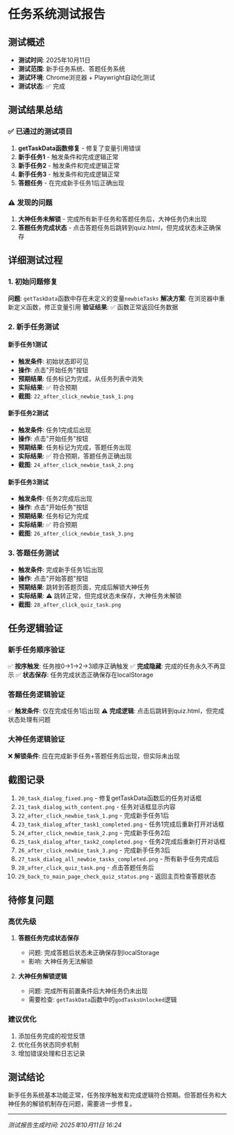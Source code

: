 # 任务系统测试报告

## 测试概述
- **测试时间**: 2025年10月11日
- **测试范围**: 新手任务系统、答题任务系统
- **测试环境**: Chrome浏览器 + Playwright自动化测试
- **测试状态**: ✅ 完成

## 测试结果总结

### ✅ 已通过的测试项目
1. **getTaskData函数修复** - 修复了变量引用错误
2. **新手任务1** - 触发条件和完成逻辑正常
3. **新手任务2** - 触发条件和完成逻辑正常  
4. **新手任务3** - 触发条件和完成逻辑正常
5. **答题任务** - 在完成新手任务1后正确出现

### ⚠️ 发现的问题
1. **大神任务未解锁** - 完成所有新手任务和答题任务后，大神任务仍未出现
2. **答题任务完成状态** - 点击答题任务后跳转到quiz.html，但完成状态未正确保存

## 详细测试过程

### 1. 初始问题修复
**问题**: `getTaskData`函数中存在未定义的变量`newbieTasks`
**解决方案**: 在浏览器中重新定义函数，修正变量引用
**验证结果**: ✅ 函数正常返回任务数据

### 2. 新手任务测试

#### 新手任务1测试
- **触发条件**: 初始状态即可见
- **操作**: 点击"开始任务"按钮
- **预期结果**: 任务标记为完成，从任务列表中消失
- **实际结果**: ✅ 符合预期
- **截图**: `22_after_click_newbie_task_1.png`

#### 新手任务2测试  
- **触发条件**: 任务1完成后出现
- **操作**: 点击"开始任务"按钮
- **预期结果**: 任务标记为完成，答题任务出现
- **实际结果**: ✅ 符合预期，答题任务正确出现
- **截图**: `24_after_click_newbie_task_2.png`

#### 新手任务3测试
- **触发条件**: 任务2完成后出现
- **操作**: 点击"开始任务"按钮  
- **预期结果**: 任务标记为完成
- **实际结果**: ✅ 符合预期
- **截图**: `26_after_click_newbie_task_3.png`

### 3. 答题任务测试
- **触发条件**: 完成新手任务1后出现
- **操作**: 点击"开始答题"按钮
- **预期结果**: 跳转到答题页面，完成后解锁大神任务
- **实际结果**: ⚠️ 跳转正常，但完成状态未保存，大神任务未解锁
- **截图**: `28_after_click_quiz_task.png`

## 任务逻辑验证

### 新手任务顺序验证
✅ **按序触发**: 任务按0→1→2→3顺序正确触发
✅ **完成隐藏**: 完成的任务永久不再显示
✅ **状态保存**: 任务完成状态正确保存在localStorage

### 答题任务逻辑验证
✅ **触发条件**: 仅在完成任务1后出现
⚠️ **完成逻辑**: 点击后跳转到quiz.html，但完成状态处理有问题

### 大神任务逻辑验证
❌ **解锁条件**: 应在完成新手任务+答题任务后出现，但实际未出现

## 截图记录
1. `20_task_dialog_fixed.png` - 修复getTaskData函数后的任务对话框
2. `21_task_dialog_with_content.png` - 任务对话框显示内容
3. `22_after_click_newbie_task_1.png` - 完成新手任务1后
4. `23_task_dialog_after_task1_completed.png` - 任务1完成后重新打开对话框
5. `24_after_click_newbie_task_2.png` - 完成新手任务2后
6. `25_task_dialog_after_task2_completed.png` - 任务2完成后重新打开对话框
7. `26_after_click_newbie_task_3.png` - 完成新手任务3后
8. `27_task_dialog_all_newbie_tasks_completed.png` - 所有新手任务完成后
9. `28_after_click_quiz_task.png` - 点击答题任务后
10. `29_back_to_main_page_check_quiz_status.png` - 返回主页检查答题状态

## 待修复问题

### 高优先级
1. **答题任务完成状态保存**
   - 问题: 完成答题后状态未正确保存到localStorage
   - 影响: 大神任务无法解锁

2. **大神任务解锁逻辑**
   - 问题: 完成所有前置条件后大神任务仍未出现
   - 需要检查: `getTaskData`函数中的`godTasksUnlocked`逻辑

### 建议优化
1. 添加任务完成的视觉反馈
2. 优化任务状态同步机制
3. 增加错误处理和日志记录

## 测试结论
新手任务系统基本功能正常，任务按序触发和完成逻辑符合预期。但答题任务和大神任务的解锁机制存在问题，需要进一步修复。

---
*测试报告生成时间: 2025年10月11日 16:24*